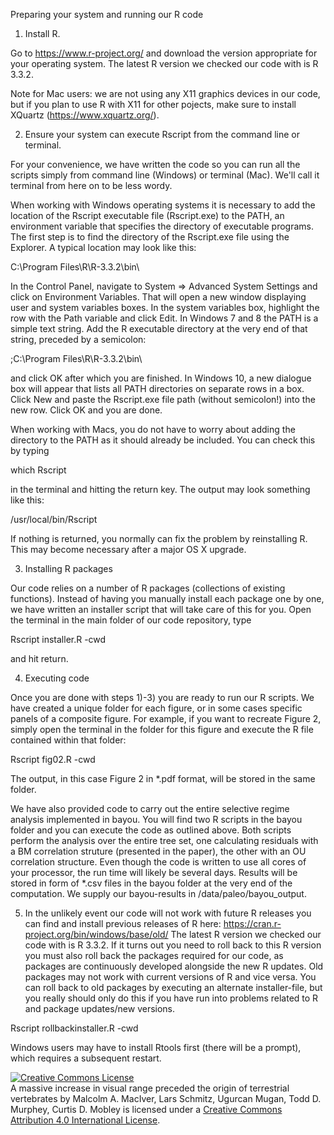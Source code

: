 Preparing your system and running our R code


1) Install R.

Go to https://www.r-project.org/ and download the version appropriate
for your operating system. The latest R version we checked our code
with is R 3.3.2.

Note for Mac users: we are not using any X11 graphics devices in
our code, but if you plan to use R with X11 for other pojects, make
sure to install XQuartz (https://www.xquartz.org/).


2) Ensure your system can execute Rscript from the command line or
terminal.

For your convenience, we have written the code so you can run all
the scripts simply from command line (Windows) or terminal (Mac).
We'll call it terminal from here on to be less wordy.

When working with Windows operating systems it is necessary to add
the location of the Rscript executable file (Rscript.exe) to the
PATH, an environment variable that specifies the directory of
executable programs. The first step is to find the directory of the
Rscript.exe file using the Explorer. A typical location may look
like this:

C:\Program Files\R\R-3.3.2\bin\

In the Control Panel, navigate to System => Advanced System Settings
and click on Environment Variables. That will open a new window
displaying user and system variables boxes. In the system variables
box, highlight the row with the Path variable and click Edit. In
Windows 7 and 8 the PATH is a simple text string. Add the R executable
directory at the very end of that string, preceded by a semicolon:

;C:\Program Files\R\R-3.3.2\bin\

and click OK after which you are finished. In Windows 10, a new
dialogue box will appear that lists all PATH directories on separate
rows in a box. Click New and paste the Rscript.exe file path (without
semicolon!) into the new row. Click OK and you are done.

When working with Macs, you do not have to worry about adding the
directory to the PATH as it should already be included. You can
check this by typing

which Rscript

in the terminal and hitting the return key. The output may look
something like this:

/usr/local/bin/Rscript

If nothing is returned, you normally can fix the problem by
reinstalling R. This may become necessary after a major OS X upgrade.


3) Installing R packages

Our code relies on a number of R packages (collections of existing
functions). Instead of having you manually install each package one
by one, we have written an installer script that will take care of
this for you. Open the terminal in the main folder of our code
repository, type

Rscript installer.R -cwd

and hit return.


4) Executing code

Once you are done with steps 1)-3) you are ready to run our R
scripts. We have created a unique folder for each figure, or in
some cases specific panels of a composite figure. For example, if
you want to recreate Figure 2, simply open the terminal in the
folder for this figure and execute the R file contained within that
folder:

Rscript fig02.R -cwd

The output, in this case Figure 2 in *.pdf format, will be stored
in the same folder.

We have also provided code to carry out the entire selective regime
analysis implemented in bayou. You will find two R scripts in the
bayou folder and you can execute the code as outlined above. Both
scripts perform the analysis over the entire tree set, one calculating
residuals with a BM correlation struture (presented in the paper),
the other with an OU correlation structure. Even though the code
is written to use all cores of your processor, the run time will
likely be several days. Results will be stored in form of *.csv
files in the bayou folder at the very end of the computation. We
supply our bayou-results in /data/paleo/bayou_output.


5) In the unlikely event our code will not work with future R
releases you can find and install previous releases of R here:
https://cran.r-project.org/bin/windows/base/old/ The latest R version
we checked our code with is R 3.3.2. If it turns out you need to
roll back to this R version you must also roll back the packages
required for our code, as packages are continuously developed
alongside the new R updates. Old packages may not work with current
versions of R and vice versa. You can roll back to old packages by
executing an alternate installer-file, but you really should only
do this if you have run into problems related to R and package
updates/new versions.

Rscript rollbackinstaller.R -cwd

Windows users may have to install Rtools first (there will be a
prompt), which requires a subsequent restart.

<a rel="license" href="http://creativecommons.org/licenses/by/4.0/"><img alt="Creative Commons License" style="border-width:0" src="https://i.creativecommons.org/l/by/4.0/88x31.png" /></a><br /><span xmlns:dct="http://purl.org/dc/terms/" property="dct:title">A massive increase in visual range preceded the origin of terrestrial vertebrates </span> by <span xmlns:cc="http://creativecommons.org/ns#" property="cc:attributionName">Malcolm A. MacIver, Lars Schmitz, Ugurcan Mugan, Todd D. Murphey, Curtis D. Mobley</span> is licensed under a <a rel="license" href="http://creativecommons.org/licenses/by/4.0/">Creative Commons Attribution 4.0 International License</a>.
